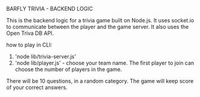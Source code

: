 BARFLY TRIVIA - BACKEND LOGIC

This is the backend logic for a trivia game built on Node.js. It uses socket.io to communicate between the player and the game server. It also uses the Open Triva DB API.

how to play in CLI:
1) 'node lib/trivia-server.js'
2) 'node lib/player.js' - choose your team name. The first player to join can choose the number of players in the game.

There will be 10 questions, in a random category. The game will keep score of your correct answers.